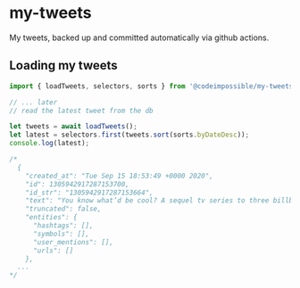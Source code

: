# my-tweets
My tweets, backed up and committed automatically via github actions.

## Loading my tweets

```js
import { loadTweets, selectors, sorts } from '@codeimpossible/my-tweets';

// ... later
// read the latest tweet from the db

let tweets = await loadTweets();
let latest = selectors.first(tweets.sort(sorts.byDateDesc));
console.log(latest);

/*
  {
    "created_at": "Tue Sep 15 18:53:49 +0000 2020",
    "id": 1305942917287153700,
    "id_str": "1305942917287153664",
    "text": "You know what’d be cool? A sequel tv series to three billboards outside ebbing missouri.",
    "truncated": false,
    "entities": {
      "hashtags": [],
      "symbols": [],
      "user_mentions": [],
      "urls": []
    },
  ...
*/

```